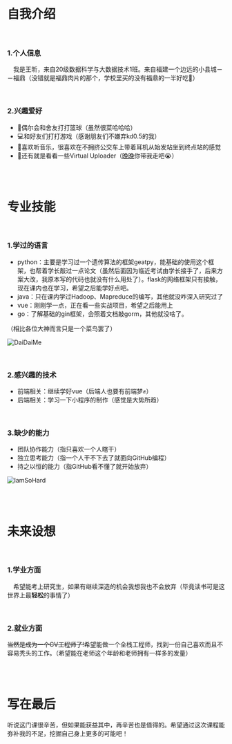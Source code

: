 # 自我介绍

<br/>

### 1.个人信息
&emsp;我是王昕，来自20级数据科学与大数据技术1班。来自福建一个边远的小县城－－福鼎（没错就是福鼎肉片的那个，学校里买的没有福鼎的一半好吃🙏）

<br/>

### 2.兴趣爱好
- 🏀偶尔会和舍友打打篮球（虽然很菜哈哈哈）
- 💻和好友们打打游戏（感谢朋友们不嫌弃kd0.5的我）
- 🎵喜欢听音乐，很喜欢在不拥挤公交车上带着耳机从始发站坐到终点站的感觉
- 🍲还有就是看看一些Virtual Uploader（[晚晚](https://space.bilibili.com/672346917)你带我走吧😭）

<br/>
<br/>

# 专业技能

<br/>

### 1.学过的语言
- python：主要是学习过一个遗传算法的框架geatpy，能基础的使用这个框架，也帮着学长敲过一点论文（虽然后面因为临近考试由学长接手了，后来方案大改，我原本写的代码也就没有什么用处了）。flask的网络框架只有接触，现在课内也在学习，希望之后能学好点吧。
- java：只在课内学过Hadoop、Mapreduce的编写，其他就没咋深入研究过了
- vue：刚刚学一点，正在看一些实战项目，希望之后能用上
- go：了解基础的gin框架，会照着文档敲gorm，其他就没啥了。

（相比各位大神而言只是一个菜鸟罢了）

![DaiDaiMe](https://s1.328888.xyz/2022/09/15/ckPEB.jpg)

<br/>

### 2.感兴趣的技术
- 前端相关：继续学好vue（后端人也要有前端梦✊）
- 后端相关：学习一下小程序的制作（感觉是大势所趋）

<br/>

### 3.缺少的能力
- 团队协作能力（指只喜欢一个人瞎干）
- 独立思考能力（指一个人干不下去了就面向GitHub编程）
- 持之以恒的能力（指GitHub看不懂了就开始放弃）

![IamSoHard](https://s1.328888.xyz/2022/09/15/ckfwR.jpg)

<br/>
<br/>

# 未来设想

<br/>

### 1.学业方面
&emsp;希望能考上研究生，如果有继续深造的机会我想我也不会放弃（毕竟读书可是这世界上最**轻松**的事情了）

<br/>

### 2.就业方面
~~当然是成为一个CV工程师了!~~希望能做一个全栈工程师，找到一份自己喜欢而且不容易秃头的工作。（希望能在老师这个年龄和老师拥有一样多的发量）

<br/>
<br/>

# 写在最后
听说这门课很辛苦，但如果能获益其中，再辛苦也是值得的。希望通过这次课程能弥补我的不足，挖掘自己身上更多的可能吧！
